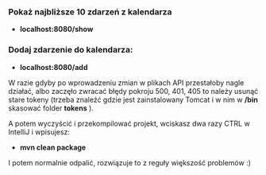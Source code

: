 ### Pokaż najbliższe 10 zdarzeń z kalendarza

* <b>localhost:8080/show</b>

### Dodaj zdarzenie do kalendarza:

* <b>localhost:8080/add</b>

W razie gdyby po wprowadzeniu zmian w plikach API przestałoby nagle działać, 
albo zaczęło zwracać błędy pokroju 500, 401, 405 to należy usunąć stare tokeny
 (trzeba znaleźć gdzie jest zainstalowany Tomcat i w nim w <b>/bin</b> skasować folder <b>tokens</b> ).
 
 A potem wyczyścić i przekompilować projekt, wciskasz dwa razy CTRL w IntelliJ i wpisujesz:
 * <b>mvn clean package</b> 
 
 I potem normalnie odpalić, rozwiązuje to z reguły większość problemów :)

